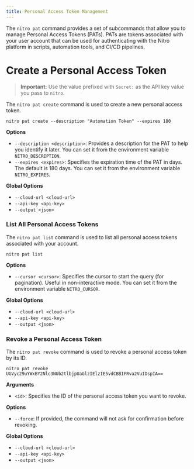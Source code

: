 ```yaml
---
title: Personal Access Token Management
---
```


The `nitro pat` command provides a set of subcommands that allow you to manage Personal Access Tokens (PATs). PATs are tokens associated with your user account that can be used for authenticating with the Nitro platform in scripts, automation tools, and CI/CD pipelines.

# Create a Personal Access Token

> **Important:** Use the value prefixed with `Secret:` as the API key value you pass to `nitro`.

The `nitro pat create` command is used to create a new personal access token.

```shell
nitro pat create --description "Automation Token" --expires 180
```

**Options**

- `--description <description>`: Provides a description for the PAT to help you identify it later. You can set it from the environment variable `NITRO_DESCRIPTION`.
- `--expires <expires>`: Specifies the expiration time of the PAT in days. The default is 180 days. You can set it from the environment variable `NITRO_EXPIRES`.

**Global Options**

- `--cloud-url <cloud-url>`
- `--api-key <api-key>`
- `--output <json>`

### List All Personal Access Tokens

The `nitro pat list` command is used to list all personal access tokens associated with your account.

```shell
nitro pat list
```

**Options**

- `--cursor <cursor>`: Specifies the cursor to start the query (for pagination). Useful in non-interactive mode. You can set it from the environment variable `NITRO_CURSOR`.

**Global Options**

- `--cloud-url <cloud-url>`
- `--api-key <api-key>`
- `--output <json>`

### Revoke a Personal Access Token

The `nitro pat revoke` command is used to revoke a personal access token by its ID.

```shell
nitro pat revoke UGVyc29uYWxBY2Nlc3NUb2tlbjpUaGlzIElzIE5vdCBBIFRva2VuIDspIA==
```

**Arguments**

- `<id>`: Specifies the ID of the personal access token you want to revoke.

**Options**

- `--force`: If provided, the command will not ask for confirmation before revoking.

**Global Options**

- `--cloud-url <cloud-url>`
- `--api-key <api-key>`
- `--output <json>`

